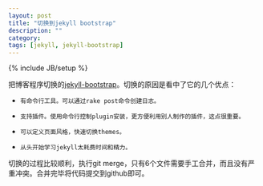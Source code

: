 ```yaml
---
layout: post
title: "切换到jekyll bootstrap"
description: ""
category: 
tags: [jekyll, jekyll-bootstrap]
---
```

{% include JB/setup %}

把博客程序切换的[jekyll-bootstrap](http://jekyllbootstrap.com)。切换的原因是看中了它的几个优点：

*     有命令行工具。可以通过rake post命令创建日志。    
*     支持插件。使用命令行控制plugin安装，更方便利用别人制作的插件，这点很重要。    
*     可以定义页面风格，快速切换themes。    
*     从头开始学习jekyll太耗费时间和精力。    

切换的过程比较顺利，执行git merge，只有6个文件需要手工合并，而且没有严重冲突。合并完毕将代码提交到github即可。

